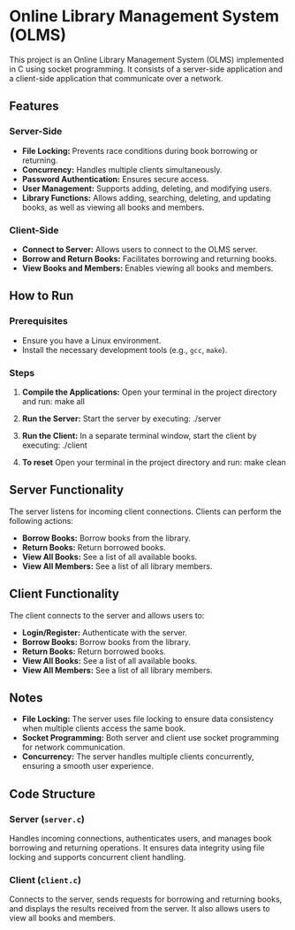 # Online Library Management System (OLMS)
This project is an Online Library Management System (OLMS) implemented in C using socket programming. It consists of a server-side application and a client-side application that communicate over a network.

## Features

### Server-Side
- **File Locking:** Prevents race conditions during book borrowing or returning.
- **Concurrency:** Handles multiple clients simultaneously.
- **Password Authentication:** Ensures secure access.
- **User Management:** Supports adding, deleting, and modifying users.
- **Library Functions:** Allows adding, searching, deleting, and updating books, as well as viewing all books and members.

### Client-Side
- **Connect to Server:** Allows users to connect to the OLMS server.
- **Borrow and Return Books:** Facilitates borrowing and returning books.
- **View Books and Members:** Enables viewing all books and members.

## How to Run

### Prerequisites
- Ensure you have a Linux environment.
- Install the necessary development tools (e.g., `gcc`, `make`).

### Steps

1. **Compile the Applications:**
   Open your terminal in the project directory and run:
   make all

2. **Run the Server:**
   Start the server by executing:
   ./server

3. **Run the Client:**
   In a separate terminal window, start the client by executing:
   ./client

4. **To reset**
   Open your terminal in the project directory and run:
   make clean

## Server Functionality
The server listens for incoming client connections. Clients can perform the following actions:
- **Borrow Books:** Borrow books from the library.
- **Return Books:** Return borrowed books.
- **View All Books:** See a list of all available books.
- **View All Members:** See a list of all library members.

## Client Functionality
The client connects to the server and allows users to:
- **Login/Register:** Authenticate with the server.
- **Borrow Books:** Borrow books from the library.
- **Return Books:** Return borrowed books.
- **View All Books:** See a list of all available books.
- **View All Members:** See a list of all library members.

## Notes
- **File Locking:** The server uses file locking to ensure data consistency when multiple clients access the same book.
- **Socket Programming:** Both server and client use socket programming for network communication.
- **Concurrency:** The server handles multiple clients concurrently, ensuring a smooth user experience.

## Code Structure

### Server (`server.c`)
Handles incoming connections, authenticates users, and manages book borrowing and returning operations. It ensures data integrity using file locking and supports concurrent client handling.

### Client (`client.c`)
Connects to the server, sends requests for borrowing and returning books, and displays the results received from the server. It also allows users to view all books and members.
